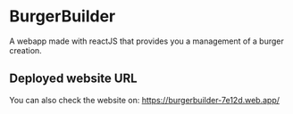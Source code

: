 # BurgerBuilder
A webapp made with reactJS that provides you a management of a burger creation. 

## Deployed website URL

You can also check the website on: https://burgerbuilder-7e12d.web.app/
